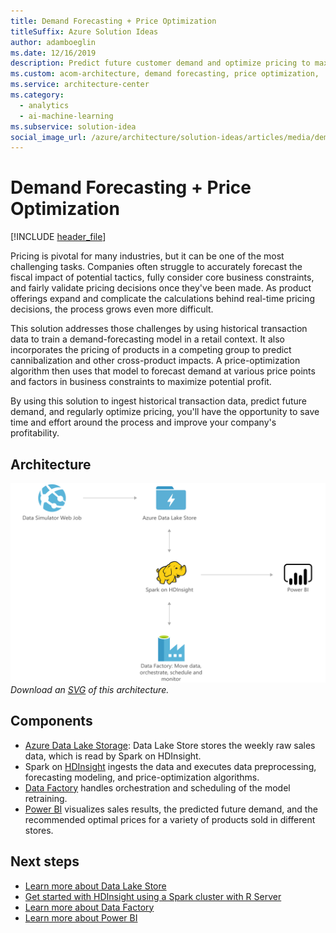 ```yaml
---
title: Demand Forecasting + Price Optimization
titleSuffix: Azure Solution Ideas
author: adamboeglin
ms.date: 12/16/2019
description: Predict future customer demand and optimize pricing to maximize profitability using big-data and advanced-analytics services from Microsoft Azure.
ms.custom: acom-architecture, demand forecasting, price optimization, 'https://azure.microsoft.com/solutions/architecture/demand-forecasting-price-optimization-marketing/'
ms.service: architecture-center
ms.category:
  - analytics
  - ai-machine-learning
ms.subservice: solution-idea
social_image_url: /azure/architecture/solution-ideas/articles/media/demand-forecasting-price-optimization-marketing.png
---
```


# Demand Forecasting + Price Optimization

[!INCLUDE [header_file](../../../includes/sol-idea-header.md)]

Pricing is pivotal for many industries, but it can be one of the most challenging tasks. Companies often struggle to accurately forecast the fiscal impact of potential tactics, fully consider core business constraints, and fairly validate pricing decisions once they've been made. As product offerings expand and complicate the calculations behind real-time pricing decisions, the process grows even more difficult.

This solution addresses those challenges by using historical transaction data to train a demand-forecasting model in a retail context. It also incorporates the pricing of products in a competing group to predict cannibalization and other cross-product impacts. A price-optimization algorithm then uses that model to forecast demand at various price points and factors in business constraints to maximize potential profit.

By using this solution to ingest historical transaction data, predict future demand, and regularly optimize pricing, you'll have the opportunity to save time and effort around the process and improve your company's profitability.

## Architecture

![Architecture Diagram](../media/demand-forecasting-price-optimization-marketing.png)
*Download an [SVG](../media/demand-forecasting-price-optimization-marketing.svg) of this architecture.*

## Components

* [Azure Data Lake Storage](https://azure.microsoft.com/services/storage/data-lake-storage): Data Lake Store stores the weekly raw sales data, which is read by Spark on HDInsight.
* Spark on [HDInsight](https://azure.microsoft.com/services/hdinsight) ingests the data and executes data preprocessing, forecasting modeling, and price-optimization algorithms.
* [Data Factory](https://azure.microsoft.com/services/data-factory) handles orchestration and scheduling of the model retraining.
* [Power BI](https://powerbi.microsoft.com) visualizes sales results, the predicted future demand, and the recommended optimal prices for a variety of products sold in different stores.

## Next steps

* [Learn more about Data Lake Store](https://docs.microsoft.com/azure/data-lake-store/data-lake-store-overview)
* [Get started with HDInsight using a Spark cluster with R Server](https://docs.microsoft.com/azure/hdinsight/hdinsight-apache-spark-overview)
* [Learn more about Data Factory](https://docs.microsoft.com/azure/data-factory/data-factory-introduction)
* [Learn more about Power BI](https://powerbi.microsoft.com/documentation/powerbi-landing-page)
